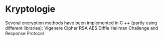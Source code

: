 # Kryptologie

Several encryption methods have been implemented in C ++ (partly using different libraries):
Vigenere Cipher
RSA
AES
Diffie Hellman
Challenge and Response Protocol

